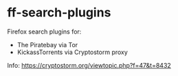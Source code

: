 # ff-search-plugins
Firefox search plugins for:

* The Piratebay via Tor
* KickassTorrents via Cryptostorm proxy

Info: https://cryptostorm.org/viewtopic.php?f=47&t=8432
